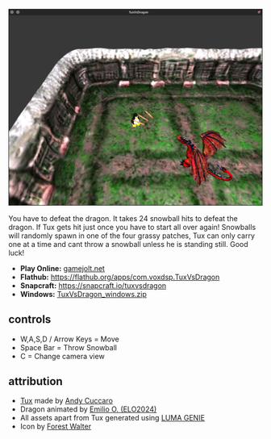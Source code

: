 [![Screenshot of the TuxVsDragon game](https://raw.githubusercontent.com/mrbid/TuxVsDragon/main/screenshot.png)](https://www.youtube.com/watch?v=Bz3qrq8btC0)

You have to defeat the dragon. It takes 24 snowball hits to defeat the dragon. If Tux gets hit just once you have to start all over again! Snowballs will randomly spawn in one of the four grassy patches, Tux can only carry one at a time and cant throw a snowball unless he is standing still. Good luck!

* **Play Online:** [gamejolt.net](https://gamejolt.net/?token=oSkph595grJnHQ9UxtuEovMpKuQ7dE)
* **Flathub:** https://flathub.org/apps/com.voxdsp.TuxVsDragon
* **Snapcraft:** https://snapcraft.io/tuxvsdragon
* **Windows:** [TuxVsDragon_windows.zip](https://github.com/mrbid/TuxVsDragon/releases/download/1.1/TuxsDragon_windows.zip)

## controls
* W,A,S,D / Arrow Keys = Move
* Space Bar = Throw Snowball
* C = Change camera view

## attribution
* [Tux](https://andycuccaro.gumroad.com/l/wfoki) made by [Andy Cuccaro](https://andycuccaro.gumroad.com/)
* Dragon animated by [Emilio O. (ELO2024)](https://www.youtube.com/@emilio2024x)
* All assets apart from Tux generated using [LUMA GENIE](https://lumalabs.ai/genie)
* Icon by [Forest Walter](https://www.forrestwalter.com/)
